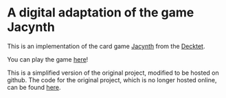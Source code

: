 # A digital adaptation of the game Jacynth

This is an implementation of the card game [Jacynth](http://wiki.decktet.com/game:jacynth) from the [Decktet](https://www.decktet.com/).

You can play the game [here](https://dylan-cairns.github.io/jacynth/)!

This is a simplified version of the original project, modified to be hosted on github. The code for the original project, which is no longer hosted online, can be found [here](https://github.com/Dylan-Cairns/Jacynth-legacy).

